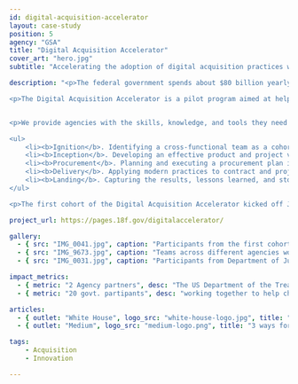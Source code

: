 ```yaml
---
id: digital-acquisition-accelerator
layout: case-study
position: 5
agency: "GSA"
title: "Digital Acquisition Accelerator"
cover_art: "hero.jpg"
subtitle: "Accelerating the adoption of digital acquisition practices within government agencies."

description: "<p>The federal government spends about $80 billion yearly on information technology purchases, but doesn’t always receive the full value’s worth of that money. Fortunately, there are a number of proven practices such as human-centered design and agile software development that can help close the gap. But how can agencies adapt their acquisition policies, processes, and team structures to take advantage of these new and promising ways of working?</p>

<p>The Digital Acquisition Accelerator is a pilot program aimed at helping agencies accelerate the adoption of digital acquisition practices.</p>


<p>We provide agencies with the skills, knowledge, and tools they need to succeed with digital acquisitions, coaching them through five phases:</p>

<ul>
	<li><b>Ignition</b>. Identifying a cross-functional team as a cohort to undergo basic training on human-centered design, lean-agile methodologies, open innovation.</li>
	<li><b>Inception</b>. Developing an effective product and project vision through techniques such as proto-personas, problem deconstruction, and user-story mapping.</li>
	<li><b>Procurement</b>. Planning and executing a procurement plan in alignment with the product and project vision, coaching acquisitions teams through modular contracting.</li>
	<li><b>Delivery</b>. Applying modern practices to contract and project management when working with vendor(s) to produce a valuable, adaptable, and reliable product.</li>
	<li><b>Landing</b>. Capturing the results, lessons learned, and stories that can be reused by other government agencies.</li>
</ul>

<p>The first cohort of the Digital Acquisition Accelerator kicked off June 2016 two teams from the Federal Bureau of Investigation and the U.S. Department of Treasury.</p>"

project_url: https://pages.18f.gov/digitalaccelerator/

gallery:
  - { src: "IMG_0041.jpg", caption: "Participants from the first cohort of the digital acquisition accelerator." }
  - { src: "IMG_9673.jpg", caption: "Teams across different agencies working together on an activity focused on customer discovery." }
  - { src: "IMG_0031.jpg", caption: "Participants from Department of Justice." }

impact_metrics:
  - { metric: "2 Agency partners", desc: "The US Department of the Treasury and the FBI" }
  - { metric: "20 govt. partipants", desc: "working together to help change the culture of their agencies" }

articles:
  - { outlet: "White House", logo_src: "white-house-logo.jpg", title: "Fostering a Culture of Innovation Across Government through Acquisition Innovation Labs", quote: "Establishing Acquisition Innovation Labs government-wide will play an increasingly important role in empowering and equipping agency employees to implement their promising ideas and foster a culture of innovation that leverages proven government and private sector practices.", url: "https://www.whitehouse.gov/blog/2016/03/09/fostering-culture-innovation-across-government-through-acquisition-innovation-labs" }
  - { outlet: "Medium", logo_src: "medium-logo.png", title: "3 ways for digital acquisition teams to work better", quote: "In a challenging environment where legacy software systems, policy restrictions, and lengthy contracts can hamper new ways of approaching product development, it’s easy for teams looking to be more agile to become discouraged. Our model emphasizes having a cohort that allows for cross-functional as well as cross-agency networking and learning.", url: "https://medium.com/presidential-innovation-fellows/3-ways-for-digital-acquisition-teams-to-work-better-82e85fbdbe05#.vltk4ma89" }

tags:
    - Acquisition
    - Innovation

---
```

